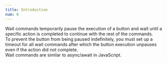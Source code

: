 ```yaml
---
title: Introduction
num: 0
---
```


Wait commands temporarily pause the execution of a button and wait until a specific action is completed to continue with the rest of the commands.\
To prevent the button from being paused indefinitely, you must set up a timeout for all wait commands after which the button execution unpauses even if the action did not complete.\
Wait commands are similar to async/await in JavaScript.







